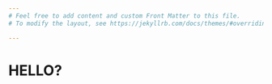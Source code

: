 ```yaml
---
# Feel free to add content and custom Front Matter to this file.
# To modify the layout, see https://jekyllrb.com/docs/themes/#overriding-theme-defaults

---
```



# HELLO?
